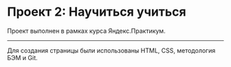 # Проект 2: Научиться учиться
Проект выполнен в рамках курса Яндекс.Практикум.
***
Для создания страницы были использованы HTML, CSS, методология БЭМ и Git.
